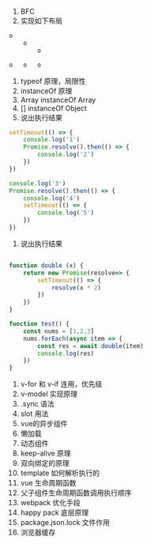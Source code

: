 1. BFC
1. 实现如下布局

```html
o 
    o
        o
```

```html
o   o   o
```
1. typeof 原理，局限性
1. instanceOf 原理
1. Array instanceOf Array
1. [] instanceOf Object
1. 说出执行结果

```js
setTimeout(() => {
    console.log('1')
    Promise.resolve().then(() => {
        console.log('2')
    })
})

console.log('3')
Promise.resolve().then(() => {
    console.log('4')
    setTimeout(() => {
        console.log('5')
    })
})

```
1. 说出执行结果

```js

function double (x) {
    return new Promise(resolve=> {
        setTimeout(() => {
            resolve(x * 2)
        })
    })
}

function test() {
    const nums = [1,2,3]
    nums.forEach(async item => {
        const res = await double(item)
        console.log(res)
    })
}
```

1. v-for 和 v-if 连用，优先级
1. v-model 实现原理
1. .sync 语法
1. slot 用法
1. vue的异步组件
2. 懒加载
3. 动态组件
4. keep-alive 原理
4. 双向绑定的原理
5. template 如何解析执行的
5. vue 生命周期函数
5. 父子组件生命周期函数调用执行顺序
6. webpack 优化手段
7. happy pack 底层原理
7. package.json.lock 文件作用
7. 浏览器缓存
